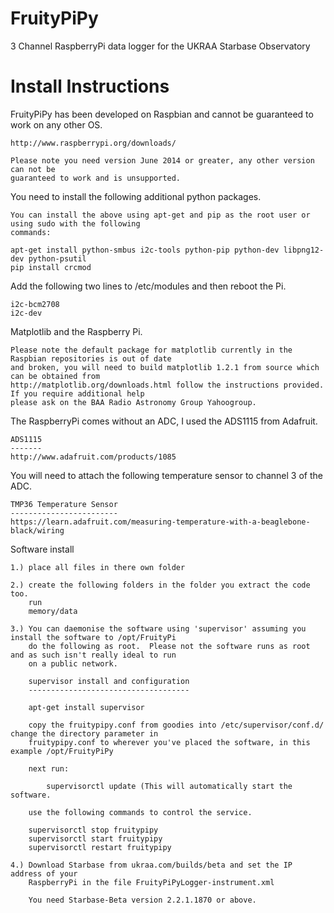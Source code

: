 FruityPiPy
==========

3 Channel RaspberryPi data logger for the UKRAA Starbase Observatory

Install Instructions
====================

FruityPiPy has been developed on Raspbian and cannot be guaranteed to work on any other OS.

    http://www.raspberrypi.org/downloads/

    Please note you need version June 2014 or greater, any other version can not be
    guaranteed to work and is unsupported.

You need to install the following additional python packages.

    You can install the above using apt-get and pip as the root user or using sudo with the following
    commands:

    apt-get install python-smbus i2c-tools python-pip python-dev libpng12-dev python-psutil
    pip install crcmod

Add the following two lines to /etc/modules and then reboot the Pi.

    i2c-bcm2708
    i2c-dev

Matplotlib and the Raspberry Pi.

    Please note the default package for matplotlib currently in the Raspbian repositories is out of date
    and broken, you will need to build matplotlib 1.2.1 from source which can be obtained from
    http://matplotlib.org/downloads.html follow the instructions provided.  If you require additional help
    please ask on the BAA Radio Astronomy Group Yahoogroup.

The RaspberryPi comes without an ADC, I used the ADS1115 from Adafruit.

    ADS1115
    -------
    http://www.adafruit.com/products/1085

You will need to attach the following temperature sensor to channel 3 of the ADC.

    TMP36 Temperature Sensor
    ------------------------
    https://learn.adafruit.com/measuring-temperature-with-a-beaglebone-black/wiring

Software install

    1.) place all files in there own folder

    2.) create the following folders in the folder you extract the code too.
        run
        memory/data

    3.) You can daemonise the software using 'supervisor' assuming you install the software to /opt/FruityPi
        do the following as root.  Please not the software runs as root and as such isn't really ideal to run
        on a public network.

        supervisor install and configuration
        ------------------------------------

        apt-get install supervisor

        copy the fruitypipy.conf from goodies into /etc/supervisor/conf.d/ change the directory parameter in
        fruitypipy.conf to wherever you've placed the software, in this example /opt/FruityPiPy

        next run:

            supervisorctl update (This will automatically start the software.

        use the following commands to control the service.

        supervisorctl stop fruitypipy
        supervisorctl start fruitypipy
        supervisorctl restart fruitypipy

    4.) Download Starbase from ukraa.com/builds/beta and set the IP address of your
        RaspberryPi in the file FruityPiPyLogger-instrument.xml

        You need Starbase-Beta version 2.2.1.1870 or above.